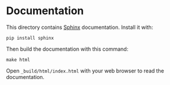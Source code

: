 # Documentation

This directory contains [Sphinx][1] documentation. Install it with:

    pip install sphinx

Then build the documentation with this command:

    make html

Open `_build/html/index.html` with your web browser to read the documentation.

[1]: http://sphinx-doc.org/
